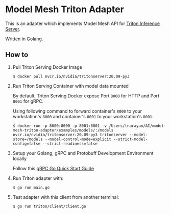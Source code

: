 # Model Mesh Triton Adapter

This is an adapter which implements Model Mesh API for [Triton Inference Server](https://github.com/triton-inference-server/server).

Written in Golang.

## How to

1.  Pull Triton Serving Docker Image

        $ docker pull nvcr.io/nvidia/tritonserver:20.09-py3

2.  Run Triton Serving Container with model data mounted

    By default, Triton Serving Docker expose Port `8000` for HTTP and Port `8001` for gRPC.

    Using following command to forward container's `8000` to your workstation's `8000` and container's `8001` to your workstation's `8001`.

        $ docker run -p 8000:8000 -p 8001:8001 -v /Users/tnarayan/AI/model-mesh-triton-adapter/examples/models/:/models nvcr.io/nvidia/tritonserver:20.09-py3 tritonserver --model-store=/models --model-control-mode=explicit --strict-model-config=false --strict-readiness=false

3.  Setup your Golang, gRPC and Protobuff Development Environment locally

    Follow this [gRPC Go Quick Start Guide](https://grpc.io/docs/quickstart/go/)

4.  Run Triton adapter with:

        $ go run main.go

5.  Test adapter with this client from another terminal:

        $ go run triton/client/client.go
